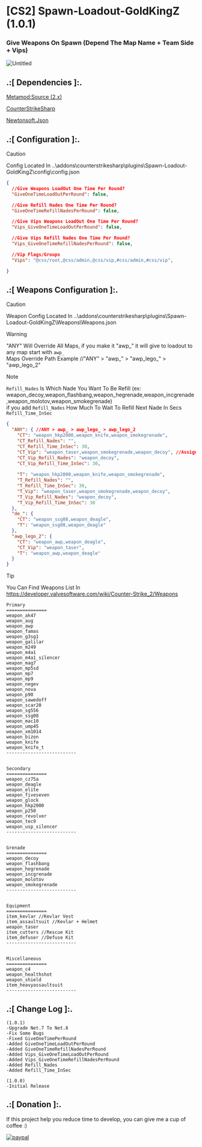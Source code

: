 # [CS2] Spawn-Loadout-GoldKingZ (1.0.1)

### Give Weapons On Spawn (Depend The Map Name + Team Side + Vips)

![Untitled](https://github.com/oqyh/cs2-Spawn-Loadout-GoldKingZ/assets/48490385/21912d61-9127-42ed-bee7-0bdf17929769)


## .:[ Dependencies ]:.
[Metamod:Source (2.x)](https://www.sourcemm.net/downloads.php/?branch=master)

[CounterStrikeSharp](https://github.com/roflmuffin/CounterStrikeSharp/releases)

[Newtonsoft.Json](https://www.nuget.org/packages/Newtonsoft.Json)


## .:[ Configuration ]:.

> [!CAUTION]
> Config Located In ..\addons\counterstrikesharp\plugins\Spawn-Loadout-GoldKingZ\config\config.json                                           
>

```json
{
  //Give Weapons LoadOut One Time Per Round?
  "GiveOneTimeLoadOutPerRound": false,

  //Give Refill Nades One Time Per Round?
  "GiveOneTimeRefillNadesPerRound": false,

  //Give Vips Weapons LoadOut One Time Per Round?
  "Vips_GiveOneTimeLoadOutPerRound": false,

  //Give Vips Refill Nades One Time Per Round?
  "Vips_GiveOneTimeRefillNadesPerRound": false,

  //Vip Flags/Groups
  "Vips": "@css/root,@css/admin,@css/vip,#css/admin,#css/vip",

}
```

## .:[ Weapons Configuration ]:.

> [!CAUTION]
> Weapon Config Located In ..\addons\counterstrikesharp\plugins\Spawn-Loadout-GoldKingZ\Weapons\Weapons.json                                           

> [!WARNING]
> "ANY" Will Override All Maps, if you make it "awp_" it will give to loadout to any map start with `awp_ `                                          
> Maps Override Path Example //"ANY" > "awp_" > "awp_lego_" > "awp_lego_2"

> [!NOTE]
> `Refill_Nades` Is Which Nade You Want To Be Refill (ex: weapon_decoy,weapon_flashbang,weapon_hegrenade,weapon_incgrenade,weapon_molotov,weapon_smokegrenade)                                          
> if you add `Refill_Nades` How Much To Wait To Refill Next Nade In Secs `Refill_Time_InSec`  

```json
{
  "ANY": { //ANY > awp_ > awp_lego_ > awp_lego_2
    "CT": "weapon_hkp2000,weapon_knife,weapon_smokegrenade",
    "CT_Refill_Nades": "",
    "CT_Refill_Time_InSec": 30,
    "CT_Vip": "weapon_taser,weapon_smokegrenade,weapon_decoy", //Assign In config.json "Vips"
    "CT_Vip_Refill_Nades": "weapon_decoy",
    "CT_Vip_Refill_Time_InSec": 30,
	
    "T": "weapon_hkp2000,weapon_knife,weapon_smokegrenade",
    "T_Refill_Nades": "",
    "T_Refill_Time_InSec": 30,
    "T_Vip": "weapon_taser,weapon_smokegrenade,weapon_decoy",
    "T_Vip_Refill_Nades": "weapon_decoy",
    "T_Vip_Refill_Time_InSec": 30
  },
  "de_": {
    "CT": "weapon_ssg08,weapon_deagle",
    "T": "weapon_ssg08,weapon_deagle"
  },
  "awp_lego_2": {
    "CT": "weapon_awp,weapon_deagle",
    "CT_Vip": "weapon_taser",
    "T": "weapon_awp,weapon_deagle"
  }
}
```

> [!TIP]
> You Can Find Weapons List In https://developer.valvesoftware.com/wiki/Counter-Strike_2/Weapons                                        
>

```
Primary
===============
weapon_ak47
weapon_aug
weapon_awp
weapon_famas
weapon_g3sg1
weapon_galilar
weapon_m249
weapon_m4a1
weapon_m4a1_silencer
weapon_mag7
weapon_mp5sd
weapon_mp7
weapon_mp9
weapon_negev
weapon_nova
weapon_p90
weapon_sawedoff
weapon_scar20
weapon_sg556
weapon_ssg08
weapon_mac10
weapon_ump45
weapon_xm1014
weapon_bizon
weapon_knife
weapon_knife_t
--------------------------


Secondary
=============== 
weapon_cz75a
weapon_deagle
weapon_elite
weapon_fiveseven
weapon_glock
weapon_hkp2000
weapon_p250
weapon_revolver
weapon_tec9
weapon_usp_silencer
--------------------------


Grenade
===============
weapon_decoy
weapon_flashbang
weapon_hegrenade
weapon_incgrenade
weapon_molotov
weapon_smokegrenade
--------------------------


Equipment
===============
item_kevlar //Kevlar Vest
item_assaultsuit //Kevlar + Helmet
weapon_taser
item_cutters //Rescue Kit
item_defuser //Defuse Kit
--------------------------


Miscellaneous
===============
weapon_c4
weapon_healthshot
weapon_shield
item_heavyassaultsuit
--------------------------
```

## .:[ Change Log ]:.
```
(1.0.1)
-Upgrade Net.7 To Net.8
-Fix Some Bugs 
-Fixed GiveOneTimePerRound
-Added GiveOneTimeLoadOutPerRound
-Added GiveOneTimeRefillNadesPerRound
-Added Vips_GiveOneTimeLoadOutPerRound
-Added Vips_GiveOneTimeRefillNadesPerRound
-Added Refill_Nades
-Added Refill_Time_InSec

(1.0.0)
-Initial Release
```

## .:[ Donation ]:.

If this project help you reduce time to develop, you can give me a cup of coffee :)

[![paypal](https://www.paypalobjects.com/en_US/i/btn/btn_donateCC_LG.gif)](https://paypal.me/oQYh)
